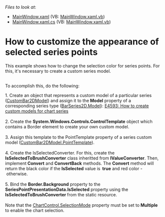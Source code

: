<!-- default file list -->
*Files to look at*:

* [MainWindow.xaml](./CS/CustomModelSelectedPointsCustomization/MainWindow.xaml) (VB: [MainWindow.xaml.vb](./VB/CustomModelSelectedPointsCustomization/MainWindow.xaml.vb))
* [MainWindow.xaml.cs](./CS/CustomModelSelectedPointsCustomization/MainWindow.xaml.cs) (VB: [MainWindow.xaml.vb](./VB/CustomModelSelectedPointsCustomization/MainWindow.xaml.vb))
<!-- default file list end -->
# How to customize the appearance of selected series points


This example shows how to change the selection color for series points. For this, it's necessary to create a custom series model.<br /><br />
<p>To accomplish this, do the following:</p>
<p>1. Create an object that represents a custom model of a particular series (<a href="http://documentation.devexpress.com/#WPF/clsDevExpressXpfChartsCustomBar2DModeltopic"><u>CustomBar2DModel</u></a>) and assign it to the<strong> Model</strong> property of a corresponding series type (<a href="http://documentation.devexpress.com/#WPF/DevExpressXpfChartsBarSeries2D_Modeltopic"><u>BarSeries2D.Model</u></a>): <a href="https://www.devexpress.com/Support/Center/p/E4593">E4593: How to create custom models for chart series </a><br /><br />2. Create the <strong>System.Windows.Controls.ControlTemplate</strong> object which contains a Border element to create your own custom model.<br /><br />3. Assign this template to the PointTemplate property of a series custom model (<a href="http://documentation.devexpress.com/#WPF/DevExpressXpfChartsCustomBar2DModel_PointTemplatetopic"><u>CustomBar2DModel.PointTemplate</u></a>). <br /><br />4. Create the IsSelectedConverter. For this, create the <strong>IsSelectedToBrushConverter</strong> class inheritted from <strong>IValueConverter</strong>. Then, implement<strong> Convert</strong> and <strong>ConvertBack</strong> methods. The <strong>Convert</strong> method will return the black color if the <strong>IsSelected</strong> value is<strong>  true</strong> and red color -  otherwise.<br /><br />5. Bind the <strong>Border.Background</strong> property to the <strong>SeriesPointPresentationData.IsSelected</strong> property using the <strong>IsSelectedToBrushConverter </strong>from the static resource. <br /><br /> Note that the <a href="https://documentation.devexpress.com/#WPF/DevExpressXpfChartsChartControl_SelectionModetopic">ChartControl.SelectionMode</a> property must be set to<strong> Multiple</strong> to enable the chart selection. </p>

<br/>


